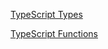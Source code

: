 [TypeScript Types](https://www.typescripttutorial.net/typescript-tutorial/typescript-types/)

[TypeScript Functions](https://www.typescripttutorial.net/typescript-tutorial/typescript-functions/)